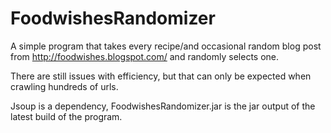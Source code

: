 # FoodwishesRandomizer
A simple program that takes every recipe/and occasional random blog post from http://foodwishes.blogspot.com/ and randomly selects one.

There are still issues with efficiency, but that can only be expected when crawling hundreds of urls.

Jsoup is a dependency, FoodwishesRandomizer.jar is the jar output of the latest build of the program.